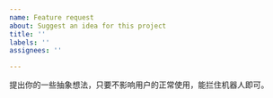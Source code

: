 ```yaml
---
name: Feature request
about: Suggest an idea for this project
title: ''
labels: ''
assignees: ''

---
```


提出你的一些抽象想法，只要不影响用户的正常使用，能拦住机器人即可。
